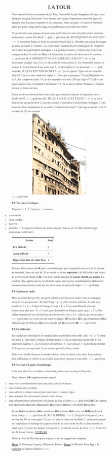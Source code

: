 <!--
- ajouter lien vers plans en coupe d'immeubles
- + conseiller BO the Raid
- proposer sur http://troplongpaslu.fr/proposer-un-jeu-de-role-court/ 
-->
# LA TOUR
Vous venez d'arriver au sommet de La Tour, l'immeuble le plus dangereux du pays, sous l'emprise du gang Takoyashi.
Vous formez une équipe d'opérations spéciales aguerrie, équipée pour l'assaut et experte en arts martiaux.
Votre tactique : sécuriser le bâtiment pièce par pièce, étage après étage, en appréhendant tout individu hostile.

_Ce jeu de rôle vous propose de jouer une partie dans la veine des films d'arts martiaux indonésiens comme The Raid_
::::: grid
:::: grid-item
d6 | POURQUOI ÊTES-VOUS ICI ?
---|-
1  | interpeller Mako, le boss de la sinistre mafia _kali_
2  | effectuer une saisie de drogue au cœur du cartel
3  | exfiltrer Tao, votre indic' finalement prêt à témoigner
4  | empêcher l'exécution du juge Dembé, kidnappé il y a quelques heures
5  | obtenir des preuves de corruption dans le coffre de Mako
6  | démanteler un atelier de fabrication de bombes
::::
:::: grid-item
d6 | COMMENT ÊTES-VOUS ARRIVÉ LÀ-HAUT ?
---|-
1  | par l'ascenseur (malgré vous ?)
2  | via des rails de métro aérien
3  | via l'immeuble voisin, en sautant
4  | en tyrolienne d'une autre tour
5  | en hélicoptère
6  | en parachute
::::
:::: grid-item
d6 | PJ: QUEL EST TON SECRET ?
---|-
1  | tu es ripoux ! Quel est ton véritable objectif ?
2  | tu as une vendetta à régler ici. Avec qui et pourquoi ?
3  | ton fils junkie est ici ! Que comptes-tu faire ?
4  | un des truand est ton ami ! De qui s'agit-il ?
5  | il y a un ripoux parmi vous. Comment le démasquer ?
6  | tu es sur la sellette. Pourquoi ? Aucune bavure ne doit avoir lieu

Lance un dé secrètement dans cette table,
puis inscrit la réponse à la question sur ta feuille de PJ.
::::
::::grid-item
d6 | MJ: QU'Y A-T-IL A CET ÉTAGE ?
---|-
1  | un bar à hôtesses et son _peep-show_
2  | un labo, rempli d'ustensiles et de produits chimiques
3  | des bains-douches abandonnés
4  | un atelier clandestin d'enfants
5  | des logements de civils
6  | un dojo, le QG des truands
![La Tour](Fire_Ravaged_Part_-_Nandram_Market_-_Brabourne_Road_-_Kolkata.png)
::::
::::grid-item
## PJ: Tes caractéristiques
Répartis 1 / 2 / 2 / 3 parmi :
:::columns
- commander
- close combat
- furtivité
- mitrailler
:::
Lorsque tu réalises une action risquée, fais un jet.
Le MJ commence par déterminer la difficulté :

Action                      | Seuil
----------------------------|-
Peu difficile               | 2
Assez difficile             | 3
Digne d'un film de John Woo | 4

Ensuite, lance autant de **d6** que la caractéristique qui correspond à ton action.
Si aucune ne convient, lance un seul dé.
Si au moins un dé est **supérieur** à la difficulté, c'est réussi.
Si tu obtiens au moins un ~~⚅~~, c'est une réussite critique, **le joueur décrit son action**.
En combat, cela signifie que tu es tellement rapide que tu peux immédiatement réaliser un nouveau mouvement,
avant que tes adversaires ne puissent réagir !
::::
::::grid-item
## PJ: Opérateur radio
Dans un immeuble proche, un agent spécial armé d'un fusil sniper vous accompagne durant votre progression :
d6 | Meï Ling
---|-
1  | « Des renforts arrivent, ils sont trop nombreux ! »
2  | « L'objectif change d'étage »
3  | « L'escouade Bravo2 a besoin d'assistance plus bas»
4  | « L'accès pour descendre est bloqué, passez par... »
5  | « Des cibles neutralisées ont été libérées, et arrivent vers vous »
6  | « Allez-y, je vous couvre »
::::
::::grid-item
Les voies d'accès entre les étages:
~~⚀~~l'escalier, ~~⚁~~la cage d'ascenseur, ~~⚂~~un échafaudage à l'extérieur,
~~⚃~~un trou dans le sol, ~~⚄~~ ou encore ~~⚅~~.
::::
::::grid-item
## PJ: En difficulté
En cas d'échec lors d'un jet de combat, lance un dé dans cette table :
d6 |
---|-
1  | Tu perds ton arme
2  | Ton arme s’enraille définitivement
3  | Tu es coincé par un meuble
4  | Un ennemi te maîtrise
5  | Tu es projeté a l'extérieur !
6  | Tu es blessé
7  | Tu perds un membre
8  | Tu prends un coup fatal. Tu ne sortiras pas de La Tour vivant.

Note sur ta feuille de perso le nombre de fois où tu as utilisé cette table.
La prochaine fois, additionne ce chiffre à ton résultat avant de te reporter à cette table.
::::
::::grid-item
<!-- Movie Moves -->
## PJ: Cascades & plans d’anthologie
_Cette liste doit être en évidence devant les joueurs tout au long de la partie._

Vous obtenez **1d6** supplémentaires quand:
- vous entrez simultanément dans une pièce pour la sécuriser
- vous réalisez une acrobatie
- vous utilisez les objets autour pour vous battre : chaises, frigo...
- vous attaquez des adversaires à travers une cloison
- vous affrontez deux adversaires, en passant de l'un à l'autre
::::
:::: grid-item
**MJ**: Les truands sont ~~⚀~~assoupis, ~~⚁~~cachés,
~~⚂~~paniqués, ~~⚃~~agressifs, ~~⚄~~lâches voir même ~~⚅~~stupides.

Ils ont ~~⚀~~des machettes, ~~⚁~~des revolvers,
~~⚂~~des tonfas, ~~⚃~~des uzis, ou ~~⚄/⚅~~simplement leurs poings.
::::
:::: grid-item
d6 | MJ: SURPRISE !
---|-
1  | l'objectif n'est pas ici, on a envoyé les PJs au casse-pipe !
2  | un civil est pris dans une fusillade
3  | un truand propose sa coopération en échange de sa protection
4  | un civil cache les PJs ou leur montre un autre accès
5  | toutes les lampes s'éteignent
6  | un séisme secoue La Tour
::::
:::: footer
Un jeu de Lucas Cimon - [CC BY 4.0](http://creativecommons.org/licenses/by/4.0/)

Merci à Henri & Matthieu pour le _playtest_ et vos suggestions inspirées

[Photo](https://commons.wikimedia.org/wiki/File:2008_Fire_Ravaged_Part_-_Nandram_Market_-_Brabourne_Road_-_Kolkata_2013-03-03_5464.JPG) de Biswarup Ganguly, Wikimedia
Polices: [Phage](https://www.behance.net/gallery/27095667/Phage-Free-Font) de Mehmet Reha Tugcu
& [Gabriele](https://www.1001fonts.com/gabriele-font.html) de Andreas Höfeld
::::
:::::

<style>
@font-face {
  font-family: PhageRough;
  src: url('fonts/Phage Rough.otf') format('truetype');
}
@font-face {
  font-family: GabrieleL;
  src: url('fonts/gabriele-l.ttf') format('truetype');
}

body {
    font-family: "Courier New", Courier, monospace;
    font-size: 1rem;
    line-height: 1.6;
    color: #444;
    /* Should make font rendering prettier: */
    text-rendering: optimizeLegibility !important;
}
h1 {
    font-family: PhageRough;
    font-size: 5rem;
    line-height: 1.2;
    text-align: center;
    display: block;
    margin: 0 auto;
}
body > section { max-width: 80rem; margin: 0 auto; position: relative; }
img { max-width: 100%; max-height: 30rem; display: block; margin: 0 auto; }
table { border-spacing: 0; border-collapse: collapse; table-layout: fixed; }
h2, thead { font-family: GabrieleL; font-size: 1rem; margin: .4rem 0; }
td, th { padding: .2rem; }
td { border-top: 1px solid #ccc; }
tr > td:first-child, tr > th:first-child { font-weight: bold; }
ul { margin: .4rem 0; margin-left: -1.5rem; }
p { margin: .4rem 0; }
s { text-decoration: none; font-size: 2rem; line-height: .6; vertical-align: bottom; }

.grid { max-width: 80rem; margin: 0 auto; }
.grid-item { width: 30%; padding: .2rem; box-shadow: 1px 1px 2px #555; }
.footer { width: 30%; }
.footer p { margin: 0; }
.columns ul { columns: 2; }

/* Add this when converting to PDF: */
h1 { font-size: 1rem; }
body, h2, thead { font-family: GabrieleL; font-size: .52rem; }
s { font-size: 1.3rem; }
body > section { max-width: 40rem; }
img { max-height: 16rem; }
/**/
</style>
<script src="libs/imagesloaded.pkgd.min.js"></script>
<script src="libs/packery.pkgd.min.js"></script>
<script>
var pckry = new Packery('.grid', {
  percentPosition: true,
  gutter: 5 // Remove this when converting to PDF
});
imagesLoaded('img', () => pckry.layout());
</script>